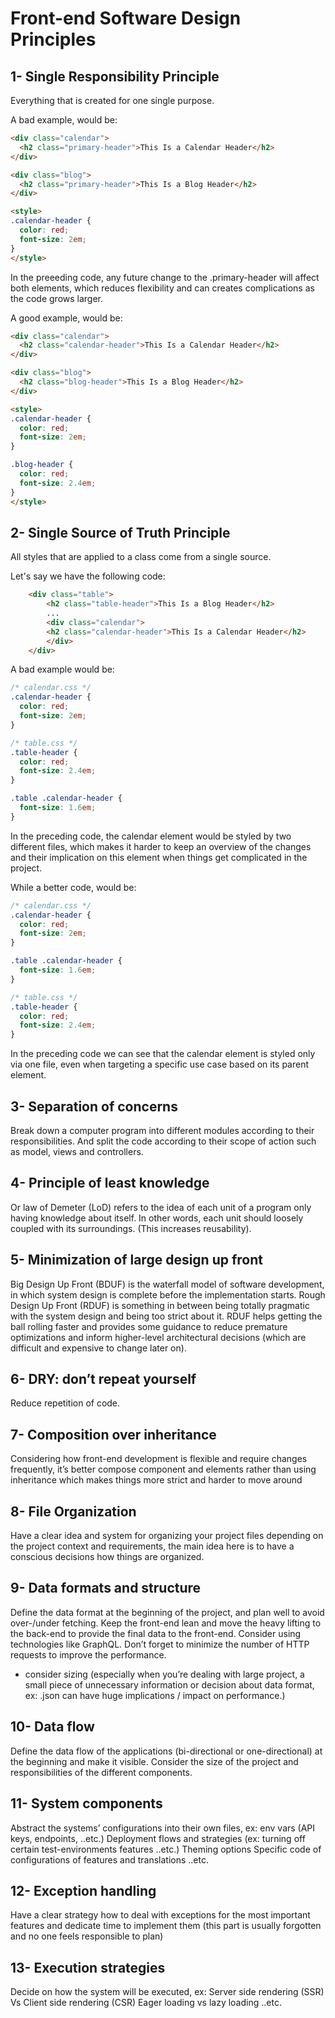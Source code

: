 # Front-end Software Design Principles
## 1- Single Responsibility Principle
Everything that is created for one single purpose.

A bad example, would be:
```html
<div class="calendar">
  <h2 class="primary-header">This Is a Calendar Header</h2>
</div>

<div class="blog">
  <h2 class="primary-header">This Is a Blog Header</h2>
</div>

<style>
.calendar-header {
  color: red;
  font-size: 2em;
}
</style>
```
In the preeeding code, any future change to the .primary-header will affect both elements, which reduces flexibility and can creates complications as the code grows larger.

A good example, would be:
```html
<div class="calendar">
  <h2 class="calendar-header">This Is a Calendar Header</h2>
</div>

<div class="blog">
  <h2 class="blog-header">This Is a Blog Header</h2>
</div>

<style>
.calendar-header {
  color: red;
  font-size: 2em;
}

.blog-header {
  color: red;
  font-size: 2.4em;
}
</style>
```


## 2- Single Source of Truth Principle
All styles that are applied to a class come from a single source.

Let's say we have the following code:
```html
    <div class="table">
        <h2 class="table-header">This Is a Blog Header</h2>
        ...
        <div class="calendar">
        <h2 class="calendar-header">This Is a Calendar Header</h2>
        </div>
    </div>
```

A bad example would be:
```css
/* calendar.css */
.calendar-header {
  color: red;
  font-size: 2em;
}

/* table.css */
.table-header {
  color: red;
  font-size: 2.4em;
}

.table .calendar-header {
  font-size: 1.6em;
}
```
In the preceding code, the calendar element would be styled by two different files, which makes it harder to keep an overview of the changes and their implication on this element when things get complicated in the project.

While a better code, would be:
```css
/* calendar.css */
.calendar-header {
  color: red;
  font-size: 2em;
}

.table .calendar-header {
  font-size: 1.6em;
}

/* table.css */
.table-header {
  color: red;
  font-size: 2.4em;
}
```
In the preceding code we can see that the calendar element is styled only via one file, even when targeting a specific use case based on its parent element.

## 3- Separation of concerns
Break down a computer program into different modules according to their responsibilities. And split the code according to their scope of action such as model, views and controllers.

## 4- Principle of least knowledge
Or law of Demeter (LoD) refers to the idea of each unit of a program only having knowledge about itself. In other words, each unit should loosely coupled with its surroundings. (This increases reusability).

## 5- Minimization of large design up front
Big Design Up Front (BDUF) is the waterfall model of software development, in which system design is complete before the implementation starts. Rough Design Up Front (RDUF) is something in between being totally pragmatic with the system design and being too strict about it. RDUF helps getting the ball rolling faster and provides some guidance to reduce premature optimizations and inform higher-level architectural decisions (which are difficult and expensive to change later on). 

## 6- DRY: don’t repeat yourself
Reduce repetition of code.

## 7- Composition over inheritance
Considering how front-end development is flexible and require changes frequently, it’s better compose component and elements rather than using inheritance which makes things more strict and harder to move around

## 8- File Organization
Have a clear idea and system for organizing your project files depending on the project context and requirements, the main idea here is to have a conscious decisions how things are organized.

## 9- Data formats and structure
Define the data format at the beginning of the project, and plan well to avoid over-/under fetching. Keep the front-end lean and move the heavy lifting to the back-end to provide the final data to the front-end. Consider using technologies like GraphQL. Don’t forget to minimize the number of HTTP requests to improve the performance.
- consider sizing (especially when you’re dealing with large project, a small piece of unnecessary information or decision about data format, ex: .json can have huge implications / impact on performance.)

## 10- Data flow
Define the data flow of the applications (bi-directional or one-directional) at the beginning and make it visible. Consider the size of the project and responsibilities of the different components.

## 11- System components
Abstract the systems’ configurations into their own files, ex:
env vars (API keys, endpoints, ..etc.)
Deployment flows and strategies (ex: turning off certain test-environments features ..etc.)
Theming options
Specific code of configurations of features and translations ..etc. 

## 12- Exception handling
Have a clear strategy how to deal with exceptions for the most important features and dedicate time to implement them (this part is usually forgotten and no one feels responsible to plan)

## 13- Execution strategies
Decide on how the system will be executed, ex:
Server side rendering (SSR) Vs Client side rendering (CSR)
Eager loading vs lazy loading ..etc.
